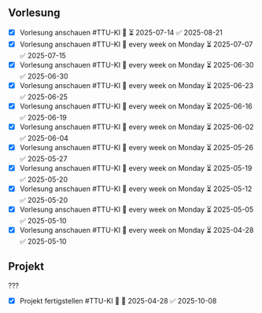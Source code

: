 ## Vorlesung
- [x] Vorlesung anschauen #TTU-KI 🔁 ⏳ 2025-07-14 ✅ 2025-08-21
- [x] Vorlesung anschauen #TTU-KI 🔁 every week on Monday ⏳ 2025-07-07 ✅ 2025-07-15
- [x] Vorlesung anschauen #TTU-KI 🔁 every week on Monday ⏳ 2025-06-30 ✅ 2025-06-30
- [x] Vorlesung anschauen #TTU-KI 🔁 every week on Monday ⏳ 2025-06-23 ✅ 2025-06-25
- [x] Vorlesung anschauen #TTU-KI 🔁 every week on Monday ⏳ 2025-06-16 ✅ 2025-06-19
- [x] Vorlesung anschauen #TTU-KI 🔁 every week on Monday ⏳ 2025-06-02 ✅ 2025-06-04
- [x] Vorlesung anschauen #TTU-KI 🔁 every week on Monday ⏳ 2025-05-26 ✅ 2025-05-27
- [x] Vorlesung anschauen #TTU-KI 🔁 every week on Monday ⏳ 2025-05-19 ✅ 2025-05-20
- [x] Vorlesung anschauen #TTU-KI 🔁 every week on Monday ⏳ 2025-05-12 ✅ 2025-05-20
- [x] Vorlesung anschauen #TTU-KI 🔁 every week on Monday ⏳ 2025-05-05 ✅ 2025-05-10
- [x] Vorlesung anschauen #TTU-KI 🔁 every week on Monday ⏳ 2025-04-28 ✅ 2025-05-10
## Projekt
???
- [x] Projekt fertigstellen #TTU-KI 🔼 🛫 2025-04-28 ✅ 2025-10-08